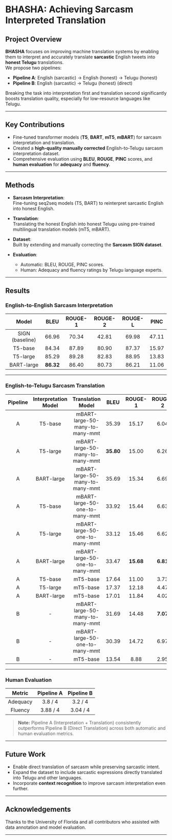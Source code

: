 # BHASHA: Achieving Sarcasm Interpreted Translation

## Project Overview
**BHASHA** focuses on improving machine translation systems by enabling them to interpret and accurately translate **sarcastic** English tweets into **honest Telugu** translations.  
We propose two pipelines:
- **Pipeline A**: English (sarcastic) → English (honest) → Telugu (honest)
- **Pipeline B**: English (sarcastic) → Telugu (honest) (direct)

Breaking the task into interpretation first and translation second significantly boosts translation quality, especially for low-resource languages like Telugu.

---

## Key Contributions
- Fine-tuned transformer models (**T5**, **BART**, **mT5**, **mBART**) for sarcasm interpretation and translation.
- Created a **high-quality manually corrected** English-to-Telugu sarcasm interpretation dataset.
- Comprehensive evaluation using **BLEU**, **ROUGE**, **PINC** scores, and **human evaluation** for **adequacy** and **fluency**.

---

## Methods
- **Sarcasm Interpretation**:  
  Fine-tuning seq2seq models (T5, BART) to reinterpret sarcastic English into honest English.
  
- **Translation**:  
  Translating the honest English into honest Telugu using pre-trained multilingual translation models (mT5, mBART).

- **Dataset**:  
  Built by extending and manually correcting the **Sarcasm SIGN dataset**.

- **Evaluation**:  
  - Automatic: BLEU, ROUGE, PINC scores.
  - Human: Adequacy and fluency ratings by Telugu language experts.

---

## Results

### English-to-English Sarcasm Interpretation

| **Model** | **BLEU** | **ROUGE-1** | **ROUGE-2** | **ROUGE-L** | **PINC** |
|:---------:|:--------:|:-----------:|:-----------:|:-----------:|:--------:|
| SIGN (baseline) | 66.96 | 70.34 | 42.81 | 69.98 | 47.11 |
| T5-base | 84.34 | 87.89 | 80.90 | 87.37 | 15.97 |
| T5-large | 85.29 | 89.28 | 82.83 | 88.95 | 13.83 |
| BART-large | **86.32** | 86.40 | 80.73 | 86.21 | 11.06 |

---

### English-to-Telugu Sarcasm Translation

| **Pipeline** | **Interpretation Model** | **Translation Model** | **BLEU** | **ROUGE-1** | **ROUGE-2** | **ROUGE-L** |
|:------------:|:-------------------------:|:----------------------:|:--------:|:-----------:|:-----------:|:-----------:|
| A | T5-base | mBART-large-50-many-to-many-mmt | 35.39 | 15.17 | 6.04 | 14.85 |
| A | T5-large | mBART-large-50-many-to-many-mmt | **35.80** | 15.00 | 6.26 | 14.73 |
| A | BART-large | mBART-large-50-many-to-many-mmt | 35.69 | 15.34 | 6.69 | 15.04 |
| A | T5-base | mBART-large-50-one-to-many-mmt | 33.92 | 15.44 | 6.63 | 15.34 |
| A | T5-large | mBART-large-50-one-to-many-mmt | 33.12 | 15.46 | 6.62 | 15.30 |
| A | BART-large | mBART-large-50-one-to-many-mmt | 33.47 | **15.68** | **6.81** | **15.59** |
| A | T5-base | mT5-base | 17.64 | 11.00 | 3.73 | 10.91 |
| A | T5-large | mT5-base | 17.37 | 12.18 | 4.47 | 12.05 |
| A | BART-large | mT5-base | 17.01 | 11.84 | 4.02 | 11.61 |
| B | - | mBART-large-50-many-to-many-mmt | 31.69 | 14.48 | **7.07** | 14.42 |
| B | - | mBART-large-50-one-to-many-mmt | 30.39 | 14.72 | 6.97 | 14.60 |
| B | - | mT5-base | 13.54 | 8.88 | 2.95 | 8.86 |

---

### Human Evaluation

| **Metric**   | **Pipeline A** | **Pipeline B** |
|:------------:|:--------------:|:--------------:|
| Adequacy     | 3.8 / 4         | 3.2 / 4         |
| Fluency      | 3.88 / 4        | 3.04 / 4        |

> **Note:** Pipeline A (Interpretation + Translation) consistently outperforms Pipeline B (Direct Translation) across both automatic and human evaluation metrics.

---

## Future Work
- Enable direct translation of sarcasm while preserving sarcastic intent.
- Expand the dataset to include sarcastic expressions directly translated into Telugu and other languages.
- Incorporate **context recognition** to improve sarcasm interpretation even further.

---

## Acknowledgements
Thanks to the University of Florida and all contributors who assisted with data annotation and model evaluation.

---
